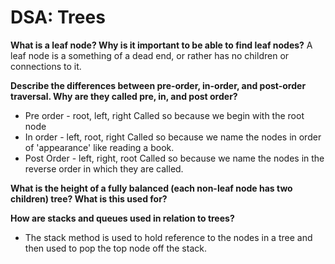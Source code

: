 # DSA: Trees

**What is a leaf node? Why is it important to be able to find leaf nodes?** 
A leaf node is a something of a dead end, or rather has no children or connections to it.


**Describe the differences between pre-order, in-order, and post-order traversal. Why are they called pre, in, and post order?**
- Pre order - root, left, right Called so because we begin with the root node
- In order - left, root, right Called so because we name the nodes in order of 'appearance' like reading a book.
- Post Order -  left, right, root Called so because we name the nodes in the reverse order in which they are called.



**What is the height of a fully balanced (each non-leaf node has two children) tree? What is this used for?**



**How are stacks and queues used in relation to trees?**
- The stack method is used to hold reference to the nodes in a tree and then used to pop the top node off the stack. 


